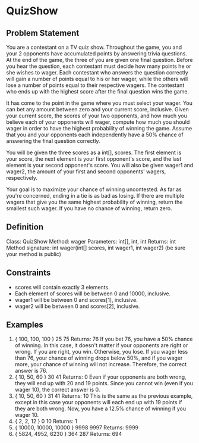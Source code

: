 # QuizShow

## Problem Statement

You are a contestant on a TV quiz show. Throughout the game, you and your 2 opponents have accumulated points by answering trivia questions. At the end of the game, the three of you are given one final question. Before you hear the question, each contestant must decide how many points he or she wishes to wager. Each contestant who answers the question correctly will gain a number of points equal to his or her wager, while the others will lose a number of points equal to their respective wagers. The contestant who ends up with the highest score after the final question wins the game.

It has come to the point in the game where you must select your wager. You can bet any amount between zero and your current score, inclusive. Given your current score, the scores of your two opponents, and how much you believe each of your opponents will wager, compute how much you should wager in order to have the highest probability of winning the game. Assume that you and your opponents each independently have a 50% chance of answering the final question correctly.

You will be given the three scores as a int[], scores. The first element is your score, the next element is your first opponent's score, and the last element is your second opponent's score. You will also be given wager1 and wager2, the amount of your first and second opponents' wagers, respectively.

Your goal is to maximize your chance of winning uncontested. As far as you're concerned, ending in a tie is as bad as losing. If there are multiple wagers that give you the same highest probability of winning, return the smallest such wager. If you have no chance of winning, return zero.

## Definition

Class: QuizShow
Method: wager
Parameters: int[], int, int
Returns: int
Method signature: int wager(int[] scores, int wager1, int wager2)
(be sure your method is public)

## Constraints

- scores will contain exactly 3 elements.
- Each element of scores will be between 0 and 10000, inclusive.
- wager1 will be between 0 and scores[1], inclusive.
- wager2 will be between 0 and scores[2], inclusive.

## Examples

1. { 100, 100, 100 } 25 75 Returns: 76 If you bet 76, you have a 50% chance of winning. In this case, it doesn't matter if your opponents are right or wrong. If you are right, you win. Otherwise, you lose. If you wager less than 76, your chance of winning drops below 50%, and if you wager more, your chance of winning will not increase. Therefore, the correct answer is 76.
2. { 10, 50, 60 } 30 41 Returns: 0 Even if your opponents are both wrong, they will end up with 20 and 19 points. Since you cannot win (even if you wager 10), the correct answer is 0.
3. { 10, 50, 60 } 31 41 Returns: 10 This is the same as the previous example, except in this case your opponents will each end up with 19 points if they are both wrong. Now, you have a 12.5% chance of winning if you wager 10.
4. { 2, 2, 12 } 0 10 Returns: 1
5. { 10000, 10000, 10000 } 9998 9997 Returns: 9999
6. { 5824, 4952, 6230 } 364 287 Returns: 694
